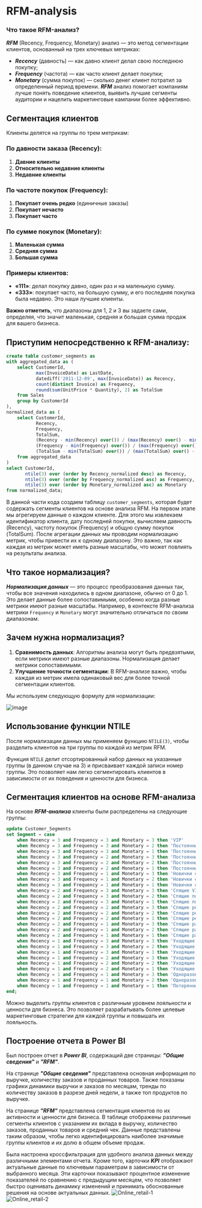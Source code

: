 # RFM-analysis

### Что такое RFM-анализ?

***RFM*** (Recency, Frequency, Monetary) анализ — это метод сегментации клиентов, основанный на трех ключевых метриках:
-	***Recency*** (давность) — как давно клиент делал свою последнюю покупку;
-	***Frequency*** (частота) — как часто клиент делает покупки;
-	***Monetary*** (сумма покупок) — сколько денег клиент потратил за определенный период времени.
***RFM*** анализ помогает компаниям лучше понять поведение клиентов, выявить лучшие сегменты аудитории и нацелить маркетинговые кампании более эффективно.

## Сегментация клиентов

Клиенты делятся на группы по трем метрикам:

### По давности заказа (Recency):
1. **Давние клиенты**
2. **Относительно недавние клиенты**
3. **Недавние клиенты**

### По частоте покупок (Frequency):
1. **Покупает очень редко** (единичные заказы)
2. **Покупает нечасто**
3. **Покупает часто**

### По сумме покупок (Monetary):
1. **Маленькая сумма**
2. **Средняя сумма**
3. **Большая сумма**

### Примеры клиентов:
- **«111»**: делал покупку давно, один раз и на маленькую сумму.
- **«333»**: покупает часто, на большую сумму, и его последняя покупка была недавно. Это наши лучшие клиенты.

**Важно отметить**, что диапазоны для 1, 2 и 3 вы задаете сами, определяя, что значит маленькая, средняя и большая сумма продаж для вашего бизнеса.

## Приступим непосредственно к RFM-анализу:

```sql
create table customer_segments as
with aggregated_data as (
    select CustomerId,
           max(InvoiceDate) as LastDate,
           datediff('2011-12-09', max(InvoiceDate)) as Recency,
           count(distinct Invoice) as Frequency,
           round(sum(UnitPrice * Quantity), 2) as TotalSum
    from Sales
    group by CustomerId
),
normalized_data as (
    select CustomerId,
           Recency,
           Frequency,
           TotalSum,
           (Recency - min(Recency) over()) / (max(Recency) over() - min(Recency) over()) as Recency_normalized,
           (Frequency - min(Frequency) over()) / (max(Frequency) over() - min(Frequency) over()) as Frequency_normalized,
           (TotalSum - min(TotalSum) over()) / (max(TotalSum) over() - min(TotalSum) over()) as Monetary_normalized
    from aggregated_data
)
select CustomerId,
       ntile(3) over (order by Recency_normalized desc) as Recency,
       ntile(3) over (order by Frequency_normalized asc) as Frequency,
       ntile(3) over (order by Monetary_normalized asc) as Monetary
from normalized_data;
```
В данной части кода создаем таблицу `customer_segments`, которая будет содержать сегменты клиентов на основе анализа RFM. На первом этапе мы агрегируем данные о каждом клиенте. Для этого мы извлекаем идентификатор клиента, дату последней покупки, вычисляем давность (Recency), частоту покупок (Frequency) и общую сумму покупок (TotalSum). После агрегации данных мы проводим нормализацию метрик, чтобы привести их к одному диапазону. Это важно, так как каждая из метрик может иметь разные масштабы, что может повлиять на результаты анализа.

## Что такое нормализация?

***Нормализация данных*** — это процесс преобразования данных так, чтобы все значения находились в одном диапазоне, обычно от 0 до 1. Это делает данные более сопоставимыми, особенно когда разные метрики имеют разные масштабы. Например, в контексте RFM-анализа метрики `Frequency` и `Monetary` могут значительно отличаться по своим диапазонам.

## Зачем нужна нормализация?

1. **Сравнимость данных**: Алгоритмы анализа могут быть предвзятыми, если метрики имеют разные диапазоны. Нормализация делает метрики сопоставимыми.
2. **Улучшение точности сегментации**: В RFM-анализе важно, чтобы каждая из метрик имела одинаковый вес для более точной сегментации клиентов.

Мы используем следующую формулу для нормализации:

![image](https://github.com/user-attachments/assets/89edf972-141c-4652-bc0d-440358822bc3)


## Использование функции NTILE

После нормализации данных мы применяем функцию `NTILE(3)`, чтобы разделить клиентов на три группы по каждой из метрик RFM.

Функция `NTILE` делит отсортированный набор данных на указанные группы (в данном случае на 3) и присваивает каждой записи номер группы. Это позволяет нам легко сегментировать клиентов в зависимости от их поведения и ценности для бизнеса.
## Сегментация клиентов на основе RFM-анализа

На основе ***RFM-анализа*** клиенты были распределены на следующие группы:

```sql
update Customer_Segments
set Segment = case 
    when Recency = 3 and Frequency = 3 and Monetary = 3 then 'VIP'
    when Recency = 3 and Frequency = 3 and Monetary = 2 then 'Постоянные со средним чеком'
    when Recency = 3 and Frequency = 3 and Monetary = 1 then 'Постоянные с маленьким чеком'
    when Recency = 3 and Frequency = 2 and Monetary = 3 then 'Постоянные с высоким чеком'
    when Recency = 3 and Frequency = 2 and Monetary = 2 then 'Постоянные со средним чеком'
    when Recency = 3 and Frequency = 2 and Monetary = 1 then 'Постоянные с маленьким чеком'
    when Recency = 3 and Frequency = 1 and Monetary = 3 then 'Новички с высоким чеком'
    when Recency = 3 and Frequency = 1 and Monetary = 2 then 'Новички со средним чеком'
    when Recency = 3 and Frequency = 1 and Monetary = 1 then 'Новички с маленьким чеком'
    when Recency = 2 and Frequency = 3 and Monetary = 3 then 'Спящие VIP'
    when Recency = 2 and Frequency = 3 and Monetary = 2 then 'Спящие постоянные со средним чеком'
    when Recency = 2 and Frequency = 3 and Monetary = 1 then 'Спящие постоянные с маленьким чеком'
    when Recency = 2 and Frequency = 2 and Monetary = 3 then 'Спящие редкие с высоким чеком'
    when Recency = 2 and Frequency = 2 and Monetary = 2 then 'Спящие редкие со средним чеком'
    when Recency = 2 and Frequency = 2 and Monetary = 1 then 'Спящие редкие с маленьким чеком'
    when Recency = 2 and Frequency = 1 and Monetary = 3 then 'Спящие разовые'
    when Recency = 2 and Frequency = 1 and Monetary = 2 then 'Спящие разовые'
    when Recency = 2 and Frequency = 1 and Monetary = 1 then 'Спящие разовые'
    when Recency = 1 and Frequency = 3 and Monetary = 3 then 'Уходящие VIP'
    when Recency = 1 and Frequency = 3 and Monetary = 2 then 'Уходящие постоянные'
    when Recency = 1 and Frequency = 3 and Monetary = 1 then 'Уходящие постоянные'
    when Recency = 1 and Frequency = 2 and Monetary = 3 then 'Уходящие редкие'
    when Recency = 1 and Frequency = 2 and Monetary = 2 then 'Уходящие редкие'
    when Recency = 1 and Frequency = 2 and Monetary = 1 then 'Уходящие редкие'
    when Recency = 1 and Frequency = 1 and Monetary = 3 then 'Одноразовые'
    when Recency = 1 and Frequency = 1 and Monetary = 2 then 'Одноразовые'
    when Recency = 1 and Frequency = 1 and Monetary = 1 then 'Потерянные экономные'
end;
```
Можно выделить группы клиентов с различным уровнем лояльности и ценности для бизнеса. Это позволяет разрабатывать более целевые маркетинговые стратегии для каждой группы и повышать их лояльность.

## Построение отчета в Power BI
Был построен отчет в ***Power BI***, содержащий две страницы: ***"Общие сведения"*** и ***"RFM"***.

На странице ***"Общие сведения"*** представлена основная информация по выручке, количеству заказов и проданных товаров. Также показаны графики динамики выручки и заказов по месяцам, тренды по количеству заказов в разрезе дней недели, а также топ продуктов по выручке.

На странице ***"RFM"*** представлена сегментация клиентов по их активности и ценности для бизнеса. В таблице отображены различные сегменты клиентов с указанием их вклада в выручку, количество заказов, проданных товаров и средний чек. Данные представлены таким образом, чтобы легко идентифицировать наиболее значимые группы клиентов и их долю в общем объеме продаж.

Была настроена кроссфильтрация для удобного анализа данных между различными элементами отчета. Кроме того, карточки ***KPI*** отображают актуальные данные по ключевым параметрам в зависимости от выбранного месяца. Эти карточки показывают процентное изменение показателей по сравнению с предыдущим месяцем, что позволяет быстро оценивать динамику изменений и принимать обоснованные решения на основе актуальных данных.
![Online_retail-1](https://github.com/user-attachments/assets/79c27fb3-7558-4768-a659-117e4872524d)
![Online_retail-2](https://github.com/user-attachments/assets/09609759-a5b4-423e-828d-1fb70e3c3fd2)


